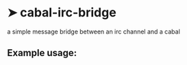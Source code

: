 # ➤ cabal-irc-bridge

a simple message bridge between an irc channel and a cabal

## Example usage:
```cabal-irc-bridge --key cabal://key --db path/to/db --cabalChannel default --cabalNick irc-bridge  --ircServer irc.freenode.net --ircChannel "#cabal-club" --ircNick cabal-bridge
```
